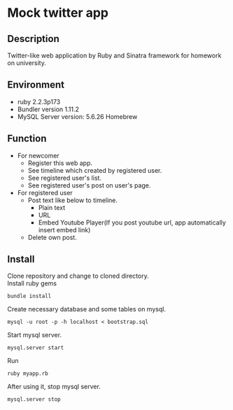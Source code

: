 Mock twitter app
====
## Description
Twitter-like web application by Ruby and Sinatra framework for homework on university.

## Environment
* ruby 2.2.3p173
* Bundler version 1.11.2
* MySQL Server version: 5.6.26 Homebrew

## Function
* For newcomer
    - Register this web app.
    - See timeline which created by registered user.
    - See registered user's list.
    - See registered user's post on user's page.
* For registered user
    - Post text like below to timeline.
        - Plain text
        - URL
        - Embed Youtube Player(If you post youtube url, app automatically insert embed link)
    - Delete own post.

## Install
Clone repository and change to cloned directory.  
Install ruby gems

    bundle install

Create necessary database and some tables on mysql.

    mysql -u root -p -h localhost < bootstrap.sql  

Start mysql server.

    mysql.server start  

Run  

    ruby myapp.rb

After using it, stop mysql server.

    mysql.server stop
